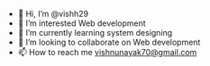 - 👋 Hi, I’m @vishh29
- 👀 I’m interested Web development
- 🌱 I’m currently learning system designing
- 💞️ I’m looking to collaborate on Web development
- 📫 How to reach me vishnunayak70@gmail.com  

<!---
vishh29/vishh29 is a ✨ special ✨ repository because its `README.md` (this file) appears on your GitHub profile.
You can click the Preview link to take a look at your changes.
--->

